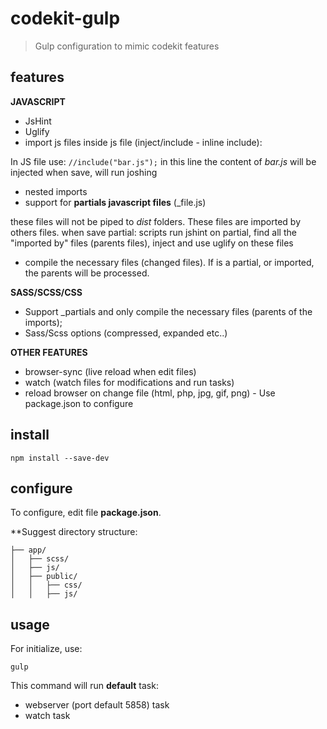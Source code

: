 # codekit-gulp
> Gulp configuration to mimic codekit features

## features
**JAVASCRIPT**
- JsHint
- Uglify
- import js files inside js file (inject/include - inline include):

In JS file use: ``` //include("bar.js"); ```
in this line the content of *bar.js* will be injected
when save, will run joshing

- nested imports
- support for **partials javascript files** (_file.js)

these files will not be piped to *dist* folders. These files are imported by others files.
when save partial:  scripts run jshint on partial, find all the "imported by" files (parents files),  inject and use uglify on these files

- compile the necessary files (changed files). If is a partial, or imported, the parents will be processed.

**SASS/SCSS/CSS**
- Support _partials and only compile the necessary files (parents of the imports);
- Sass/Scss options (compressed, expanded etc..)

**OTHER FEATURES**
- browser-sync (live reload when edit files)
- watch (watch files for modifications and run tasks)
- reload browser on change file (html, php, jpg, gif, png) - Use package.json to configure


## install
```shell
npm install --save-dev
```

## configure
To configure, edit file **package.json**.

**Suggest directory structure:

```
├── app/
│   ├── scss/
│   ├── js/
│   ├── public/
│   │   ├── css/ 
│   │   ├── js/
```

## usage
For initialize, use:
```shell
gulp
```
This command will run **default** task:
- webserver (port default 5858) task
- watch task
